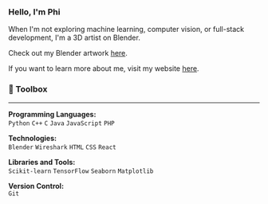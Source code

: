 ### Hello, I'm Phi

When I'm not exploring machine learning, computer vision, or full-stack development, I'm a 3D artist on Blender.

Check out my Blender artwork [here](https://sites.google.com/view/phinguyen/main-page).

If you want to learn more about me, visit my website [here](https://phinguyen.live/).

### :toolbox: Toolbox

___

**Programming Languages:**  
`Python` `C++` `C` `Java` `JavaScript` `PHP`

**Technologies:**  
`Blender` `Wireshark` `HTML` `CSS` `React`

**Libraries and Tools:**  
`Scikit-learn` `TensorFlow` `Seaborn` `Matplotlib`

**Version Control:**  
`Git`
